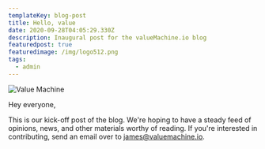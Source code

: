 ```yaml
---
templateKey: blog-post
title: Hello, value
date: 2020-09-28T04:05:29.330Z
description: Inaugural post for the valueMachine.io blog
featuredpost: true
featuredimage: /img/logo512.png
tags:
  - admin
---
```

![Value Machine](/img/logo512.png)

Hey everyone,

This is our kick-off post of the blog. We're hoping to have a steady feed of opinions, news, and other materials worthy of reading. If you're interested in contributing, send an email over to james@valuemachine.io.